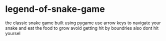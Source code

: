 # legend-of-snake-game
the classic snake game
built using pygame
use arrow keys to navigate your snake
and eat the food to grow
avoid getting hit by boundries 
also dont hit yoursel
